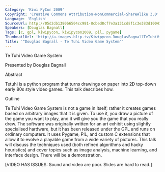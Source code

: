 ```yaml
---
Category: 'Kiwi PyCon 2009'
Copyright: 'Creative Commons Attribution-NonCommercial-ShareAlike 3.0'
Language: 'English'
SourceUrl: http://05d2db1380b6504cc981-8cbed8cf7e3a131cd8f1c3e383d10041.r93.cf2.rackcdn.com/kiwi-pycon-2009/111_douglas-bagnall-te-tuhi-video-game-system.flv
Speakers: [Douglas Bagnall]
Tags: [c, gpl, kiwipycon, kiwipycon2009, pil, pygame]
ThumbnailUrl: 'http://a.images.blip.tv/Kiwipycon-DouglasBagnallTeTuhiVideoGameSystem481-359.jpg'
Title: '"Douglas Bagnall - Te Tuhi Video Game System"'
---
```

Te Tuhi Video Game System

Presented by Douglas Bagnall

Abstract

Tetuhi is a python program that turns drawings on paper into 2D top-down early
80s style video games. This talk describes how.

Outline

Te Tuhi Video Game System is not a game in itself; rather it creates games
based on arbitrary images that it is given. To use it, you draw a picture of
the game you want to play, and it will give you the game that you really drew.
The software was originally written for an art exhibit using slightly
specialised hardware, but it has been released under the GPL and runs on
ordinary computers. It uses Pygame, PIL, and custom C extensions that allow it
to evolve a playable game from a wide variety of pictures. This talk will
discuss the techniques used (both refined algorithms and hacky heuristics) and
cover topics such as image analysis, machine learning, and interface design.
There will be a demonstration.

[VIDEO HAS ISSUES: Sound and video are poor. Slides are hard to read.]

